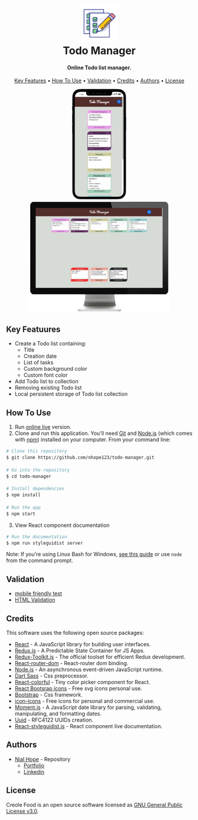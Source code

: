 
<h1 align="center">
  <br>
  <a href="https://nhope123.github.io/todo-list/"><img src="./public/logo128.png" alt="Logo" width="100"></a>
  <br>
  Todo Manager
  <br>
</h1>



<h4 align="center">Online Todo list manager.</h4>



<p align="center">
  <a href="#key-features">Key Features</a> •
  <a href="#how-to-use">How To Use</a> •
  <a href="#validation">Validation</a> •
  <a href="#credits">Credits</a> •
  <a href="#authors">Authors</a> •
  <a href="#license">License</a>
</p>

<div align='center' >
  <img src='./src/resources/todo-mobile.png' alt='dark mobile screenshot' height='300' />   
  <img src='./src/resources/todo-desktop.png' alt='Desktop screenshot' height='300' />
</div>

<h2 id='key-features' >Key Featuures</h2>

- Create a Todo list containing:
	+ Title
	+ Creation date
	+ List of tasks
	+ Custom background color
	+ Custom font color
- Add Todo list to collection	
- Removing existing Todo list
- Local persistent storage of Todo list collection

<h2 id='how-to-use' >How To Use</h2>

1. Run [online live](https://nhope123.github.io/todo-manager/) version.
2. Clone and run this application. You'll need [Git](https://git-scm.com) and [Node.js](https://nodejs.org/en/download/) (which comes with [npm](http://npmjs.com)) installed on your computer. From your command line:

```bash
# Clone this repository
$ git clone https://github.com/nhope123/todo-manager.git

# Go into the repository
$ cd todo-manager

# Install dependencies
$ npm install

# Run the app
$ npm start
```
3. View React component documentation

```bash
# Run the documentation
$ npm run styleguidist server
```

Note: If you're using Linux Bash for Windows, [see this guide](https://www.howtogeek.com/261575/how-to-run-graphical-linux-desktop-applications-from-windows-10s-bash-shell/) or use `node` from the command prompt.

<h2 id='validation' >Validation</h2>

+ [mobile friendly test](https://search.google.com/test/mobile-friendly?id=bMQlVCCU8iGe8_vn_X9ZGg)
+ [HTML Validation](https://validator.w3.org/nu/?doc=https%3A%2F%2Fnhope123.github.io%2Ftodo-manager%2F)

<h2 id='credits' >Credits</h2> 

This software uses the following open source packages:

- [React](https://reactjs.org/) - A JavaScript library for building user interfaces.
- [Redux.js](https://redux.js.org/) - A Predictable State Container for JS Apps.
- [Redux-Toolkit.js](https://redux-toolkit.js.org/) - The official toolset for efficient Redux development.
- [React-router-dom](https://www.npmjs.com/package/react-router-dom) - React-router dom binding.
- [Node.js](https://nodejs.org/) - An asynchronous event-driven JavaScript runtime.
- [Dart Sass](https://sass-lang.com/dart-sass) - Css preprocessor.
- [React-colorful](https://www.npmjs.com/package/react-colorful) - Tiny color picker component for React.
- [React Bootsrap icons](https://www.npmjs.com/package/react-bootstrap-icons) - Free svg icons personal use.
- [Bootstrap](https://getbootstrap.com/) - Css framework.
- [icon-icons](https://icon-icons.com/) - Free icons for personal and commercial use.
- [Moment.js](https://www.npmjs.com/package/moment) - A JavaScript date library for parsing, validating, manipulating, and formatting dates.
- [Uuid](https://www.npmjs.com/package/uuid) - RFC4122 UUIDs creation.
- [React-styleguidist.js](https://react-styleguidist.js.org/) - React component live documentation.

<h2 id='authors' >Authors</h2>

+ [Nial Hope](https://github.com/nhope123) - Repository
  + [Portfolio](https://nhope123.github.io/)
  + [Linkedin](https://www.linkedin.com/in/nialhope/)

<h2 id='license' >License</h2>

Creole Food is an open source software licensed as [GNU General Public License v3.0](LICENSE).



